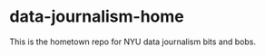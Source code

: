 data-journalism-home
====================

This is the hometown repo for NYU data journalism bits and bobs. 
